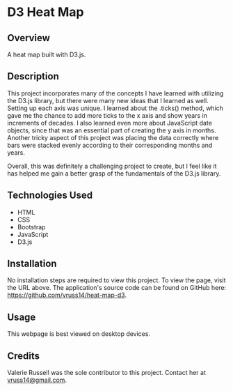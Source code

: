 # D3 Heat Map

## Overview

A heat map built with D3.js.

## Description

This project incorporates many of the concepts I have learned with utilizing the D3.js library, but there were many new ideas that I learned as well. Setting up each axis was unique. I learned about the .ticks() method, which gave me the chance to add more ticks to the x axis and show years in increments of decades. I also learned even more about JavaScript date objects, since that was an essential part of creating the y axis in months. Another tricky aspect of this project was placing the data correctly where bars were stacked evenly according to their corresponding months and years. 

Overall, this was definitely a challenging project to create, but I feel like it has helped me gain a better grasp of the fundamentals of the D3.js library.

## Technologies Used

- HTML
- CSS
- Bootstrap
- JavaScript
- D3.js

## Installation

No installation steps are required to view this project. To view the page, visit the URL above. The application's source code can be found on GitHub here: https://github.com/vruss14/heat-map-d3.

## Usage

This webpage is best viewed on desktop devices.

## Credits

Valerie Russell was the sole contributor to this project. Contact her at vruss14@gmail.com.